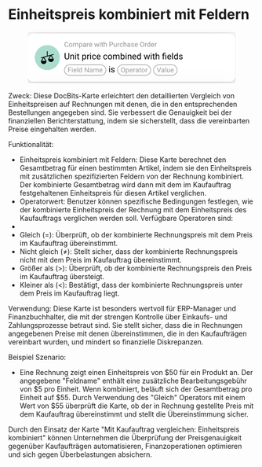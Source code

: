 # Einheitspreis kombiniert mit Feldern

<figure><img src="../../../.gitbook/assets/Bildschirmfoto 2024-05-02 um 14.24.55.png" alt=""><figcaption></figcaption></figure>

Zweck: Diese DocBits-Karte erleichtert den detaillierten Vergleich von Einheitspreisen auf Rechnungen mit denen, die in den entsprechenden Bestellungen angegeben sind. Sie verbessert die Genauigkeit bei der finanziellen Berichterstattung, indem sie sicherstellt, dass die vereinbarten Preise eingehalten werden.

Funktionalität:

* Einheitspreis kombiniert mit Feldern: Diese Karte berechnet den Gesamtbetrag für einen bestimmten Artikel, indem sie den Einheitspreis mit zusätzlichen spezifizierten Feldern von der Rechnung kombiniert. Der kombinierte Gesamtbetrag wird dann mit dem im Kaufauftrag festgehaltenen Einheitspreis für diesen Artikel verglichen.
* Operatorwert: Benutzer können spezifische Bedingungen festlegen, wie der kombinierte Einheitspreis der Rechnung mit dem Einheitspreis des Kaufauftrags verglichen werden soll. Verfügbare Operatoren sind:
*
* Gleich (=): Überprüft, ob der kombinierte Rechnungspreis mit dem Preis im Kaufauftrag übereinstimmt.
* Nicht gleich (≠): Stellt sicher, dass der kombinierte Rechnungspreis nicht mit dem Preis im Kaufauftrag übereinstimmt.
* Größer als (>): Überprüft, ob der kombinierte Rechnungspreis den Preis im Kaufauftrag übersteigt.
* Kleiner als (<): Bestätigt, dass der kombinierte Rechnungspreis unter dem Preis im Kaufauftrag liegt.

Verwendung: Diese Karte ist besonders wertvoll für ERP-Manager und Finanzbuchhalter, die mit der strengen Kontrolle über Einkaufs- und Zahlungsprozesse betraut sind. Sie stellt sicher, dass die in Rechnungen angegebenen Preise mit denen übereinstimmen, die in den Kaufaufträgen vereinbart wurden, und mindert so finanzielle Diskrepanzen.

Beispiel Szenario:

* Eine Rechnung zeigt einen Einheitspreis von $50 für ein Produkt an. Der angegebene "Feldname" enthält eine zusätzliche Bearbeitungsgebühr von $5 pro Einheit. Wenn kombiniert, beläuft sich der Gesamtbetrag pro Einheit auf $55. Durch Verwendung des "Gleich" Operators mit einem Wert von $55 überprüft die Karte, ob der in Rechnung gestellte Preis mit dem Kaufauftrag übereinstimmt und stellt die Übereinstimmung sicher.

Durch den Einsatz der Karte "Mit Kaufauftrag vergleichen: Einheitspreis kombiniert" können Unternehmen die Überprüfung der Preisgenauigkeit gegenüber Kaufaufträgen automatisieren, Finanzoperationen optimieren und sich gegen Überbelastungen absichern.
